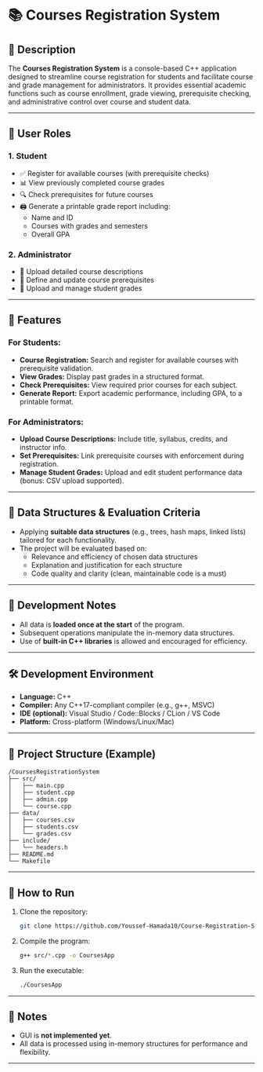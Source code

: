 # 📚 Courses Registration System

## 📝 Description

The **Courses Registration System** is a console-based C++ application designed to streamline course registration for students and facilitate course and grade management for administrators. It provides essential academic functions such as course enrollment, grade viewing, prerequisite checking, and administrative control over course and student data.

---

## 👤 User Roles

### 1. **Student**

- ✅ Register for available courses (with prerequisite checks)
- 📊 View previously completed course grades
- 🔍 Check prerequisites for future courses
- 🖨️ Generate a printable grade report including:
  - Name and ID
  - Courses with grades and semesters
  - Overall GPA

### 2. **Administrator**

- 📝 Upload detailed course descriptions
- 🔗 Define and update course prerequisites
- 📂 Upload and manage student grades

---

## 🔧 Features

### For Students:

- **Course Registration:** Search and register for available courses with prerequisite validation.
- **View Grades:** Display past grades in a structured format.
- **Check Prerequisites:** View required prior courses for each subject.
- **Generate Report:** Export academic performance, including GPA, to a printable format.

### For Administrators:

- **Upload Course Descriptions:** Include title, syllabus, credits, and instructor info.
- **Set Prerequisites:** Link prerequisite courses with enforcement during registration.
- **Manage Student Grades:** Upload and edit student performance data (bonus: CSV upload supported).

---

## 🧠 Data Structures & Evaluation Criteria

- Applying **suitable data structures** (e.g., trees, hash maps, linked lists) tailored for each functionality.
- The project will be evaluated based on:
  - Relevance and efficiency of chosen data structures
  - Explanation and justification for each structure
  - Code quality and clarity (clean, maintainable code is a must)

---

## 📌 Development Notes

- All data is **loaded once at the start** of the program.
- Subsequent operations manipulate the in-memory data structures.
- Use of **built-in C++ libraries** is allowed and encouraged for efficiency.

---

## 🛠 Development Environment

- **Language:** C++
- **Compiler:** Any C++17-compliant compiler (e.g., g++, MSVC)
- **IDE (optional):** Visual Studio / Code::Blocks / CLion / VS Code
- **Platform:** Cross-platform (Windows/Linux/Mac)

---

## 📂 Project Structure (Example)

```
/CoursesRegistrationSystem
├── src/
│   ├── main.cpp
│   ├── student.cpp
│   ├── admin.cpp
│   └── course.cpp
├── data/
│   ├── courses.csv
│   ├── students.csv
│   └── grades.csv
├── include/
│   └── headers.h
├── README.md
└── Makefile
```

---

## 🚀 How to Run

1. Clone the repository:
   ```bash
   git clone https://github.com/Youssef-Hamada10/Course-Registration-System.git
   ```
2. Compile the program:
   ```bash
   g++ src/*.cpp -o CoursesApp
   ```
3. Run the executable:
   ```bash
   ./CoursesApp
   ```

---

## 📌 Notes

- GUI is **not implemented yet**.
- All data is processed using in-memory structures for performance and flexibility.

---
